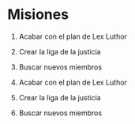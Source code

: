 # Misiones

1. Acabar con el plan de Lex Luthor
2. Crear la liga de la justicia
3. Buscar nuevos miembros

1. Acabar con el plan de Lex Luthor
2. Crear la liga de la justicia
3. Buscar nuevos miembros
